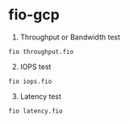 # fio-gcp

1. Throughput or Bandwidth test 

```
fio throughput.fio
```

2. IOPS test

```
fio iops.fio 
```
3. Latency test

```
fio latency.fio
```
